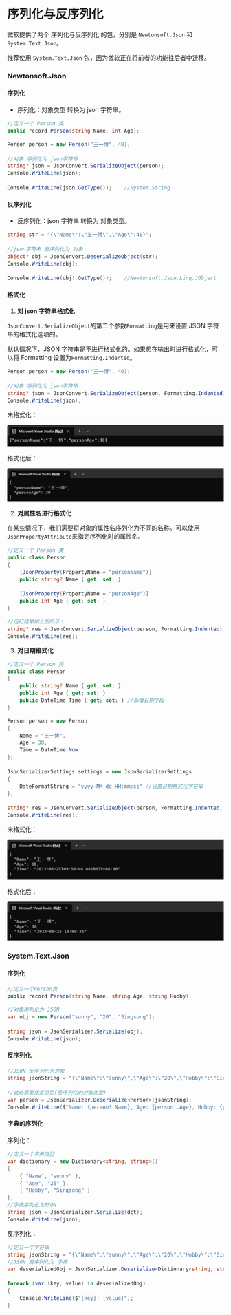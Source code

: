 # 序列化与反序列化

微软提供了两个 序列化与反序列化 的包，分别是 `Newtonsoft.Json` 和 `System.Text.Json`。

推荐使用 `System.Text.Json` 包，因为微软正在将前者的功能往后者中迁移。

### Newtonsoft.Json

#### 序列化

- 序列化：对象类型 转换为 json 字符串。

```C#
//定义一个 Person 类
public record Person(string Name, int Age);
```

```C#
Person person = new Person("王一博", 40);

//对象 序列化为 json字符串
string? json = JsonConvert.SerializeObject(person);
Console.WriteLine(json);

Console.WriteLine(json.GetType());    //System.String
```

#### 反序列化

- 反序列化：json 字符串 转换为 对象类型。

```C#
string str = "{\"Name\":\"王一博\",\"Age\":40}";

//json字符串 反序列化为 对象
object? obj = JsonConvert.DeserializeObject(str);
Console.WriteLine(obj);

Console.WriteLine(obj!.GetType());    //Newtonsoft.Json.Linq.JObject
```

#### 格式化

1. **对 json 字符串格式化**

`JsonConvert.SerializeObject`的第二个参数`Formatting`是用来设置 JSON 字符串的格式化选项的。

默认情况下，JSON 字符串是不进行格式化的。如果想在输出时进行格式化，可以将 Formatting 设置为`Formatting.Indented`。

```C#
Person person = new Person("王一博", 40);

//对象 序列化为 json字符串
string? json = JsonConvert.SerializeObject(person, Formatting.Indented);
Console.WriteLine(json);
```

未格式化：

![Untitled.png](./image/image1.png)

格式化后：

![Untitled 1.png](./image/image2.png)



2. **对属性名进行格式化**

在某些情况下，我们需要将对象的属性名序列化为不同的名称。可以使用`JsonPropertyAttribute`来指定序列化时的属性名。

```C#
//定义一个 Person 类
public class Person
{
    [JsonProperty(PropertyName = "personName")]
    public string? Name { get; set; }

    [JsonProperty(PropertyName = "personAge")]
    public int Age { get; set; }
}
```

```C#
//运行结果如上图所示！
string? res = JsonConvert.SerializeObject(person, Formatting.Indented);
Console.WriteLine(res);
```



3. **对日期格式化**

```C#
//定义一个 Person 类
public class Person
{
    public string? Name { get; set; }
    public int Age { get; set; }
    public DateTime Time { get; set; } //新增日期字段
}
```

```C#
Person person = new Person
{
    Name = "王一博",
    Age = 30,
    Time = DateTime.Now
};

JsonSerializerSettings settings = new JsonSerializerSettings
{
    DateFormatString = "yyyy-MM-dd HH:mm:ss" //设置日期格式化字符串
};

string? res = JsonConvert.SerializeObject(person, Formatting.Indented, settings);
Console.WriteLine(res);
```

未格式化：

![Untitled 2.png](./image/image3.png)

格式化后：

![Untitled 3.png](./image/image4.png)



### System.Text.Json

#### 序列化

```C#
//定义一个Person类
public record Person(string Name, string Age, string Hobby);
```

```C#
//对象序列化为 JSON
var obj = new Person("sunny", "20", "Singsong");

string json = JsonSerializer.Serialize(obj);
Console.WriteLine(json);
```

#### 反序列化

```C#
//JSON 反序列化为对象
string jsonString = "{\"Name\":\"sunny\",\"Age\":\"20\",\"Hobby\":\"Singsong\"}";

//此处需要指定泛型(反序列化的对象类型)
var person = JsonSerializer.Deserialize<Person>(jsonString);
Console.WriteLine($"Name: {person!.Name}, Age: {person!.Age}, Hobby: {person!.Hobby}");
```

#### 字典的序列化

序列化：

```C#
//定义一个字典类型
var dictionary = new Dictionary<string, string>()
{
    { "Name", "sunny" },
    { "Age", "25" },
    { "Hobby", "Singsong" }
};
//字典序列化为JSON
string json = JsonSerializer.Serialize(dct);
Console.WriteLine(json);
```

反序列化：

```C#
//定义一个字符串
string jsonString = "{\"Name\":\"sunny\",\"Age\":\"20\",\"Hobby\":\"Singsong\"}";
//JSON 反序列化为 字典
var deserializedObj = JsonSerializer.Deserialize<Dictionary<string, string>>(jsonString);

foreach (var (key, value) in deserializedObj)
{
    Console.WriteLine($"{key}: {value}");
}
```
